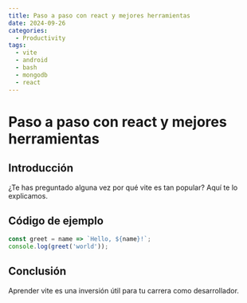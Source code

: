 ```yaml
---
title: Paso a paso con react y mejores herramientas
date: 2024-09-26
categories:
  - Productivity
tags:
  - vite
  - android
  - bash
  - mongodb
  - react
---
```


# Paso a paso con react y mejores herramientas

## Introducción

¿Te has preguntado alguna vez por qué vite es tan popular? Aquí te lo explicamos.

## Código de ejemplo

```javascript
const greet = name => `Hello, ${name}!`;
console.log(greet('world'));
```

## Conclusión

Aprender vite es una inversión útil para tu carrera como desarrollador.